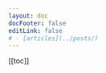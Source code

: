 ```yaml
---
layout: doc
docFooter: false
editLink: false
# - [articles](../posts/)
---
```


<Articles/>
[[toc]]
